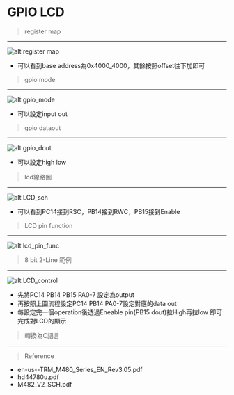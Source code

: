 # GPIO LCD
> register map
---
![alt register map](https://github.com/chiweichiu/MCU/blob/main/GPIO/utils/register_map.JPG)
- 可以看到base address為0x4000_4000，其餘按照offset往下加即可
> gpio mode
---
![alt gpio_mode](https://github.com/chiweichiu/MCU/blob/main/GPIO/utils/gpio_mode.JPG)
- 可以設定input out 
> gpio dataout 
---
![alt gpio_dout](https://github.com/chiweichiu/MCU/blob/main/GPIO/utils/gpio_dout.JPG)
- 可以設定high low
> lcd線路圖
---
![alt LCD_sch](https://github.com/chiweichiu/MCU/blob/main/GPIO/utils/LCD_sch.JPG)
- 可以看到PC14接到RSC，PB14接到RWC，PB15接到Enable

> LCD pin function
---
![alt lcd_pin_func](https://github.com/chiweichiu/MCU/blob/main/GPIO/utils/lcd_pin_func.JPG)

> 8 bit 2-Line 範例
---
![alt LCD_control](https://github.com/chiweichiu/MCU/blob/main/GPIO/utils/LCD_control.JPG)
- 先將PC14 PB14 PB15 PA0-7 設定為output
- 再按照上圖流程設定PC14 PB14 PA0-7設定對應的data out 
- 每設定完一個operation後透過Eneable pin(PB15 dout)拉High再拉low
  即可完成對LCD的顯示

> 轉換為C語言
---
> Reference
- en-us--TRM_M480_Series_EN_Rev3.05.pdf
- hd44780u.pdf
- M482_V2_SCH.pdf
